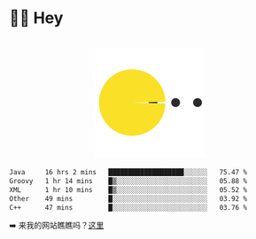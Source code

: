 
# 👋🏻 Hey
<div align="center">
	<br>
	<img src="https://raw.githubusercontent.com/Aniket965/Aniket965/master/pacman.svg?sanitize=true" width="200" height="200">
	<br>
</div>

<!--START_SECTION:waka-->
```text
Java     16 hrs 2 mins   ███████████████████░░░░░░   75.47 % 
Groovy   1 hr 14 mins    █▒░░░░░░░░░░░░░░░░░░░░░░░   05.88 % 
XML      1 hr 10 mins    █▒░░░░░░░░░░░░░░░░░░░░░░░   05.52 % 
Other    49 mins         █░░░░░░░░░░░░░░░░░░░░░░░░   03.92 % 
C++      47 mins         █░░░░░░░░░░░░░░░░░░░░░░░░   03.76 % 
```
<!--END_SECTION:waka-->

 ➡️  来我的网站瞧瞧吗？[这里](https://www.shaolongfei.com)
